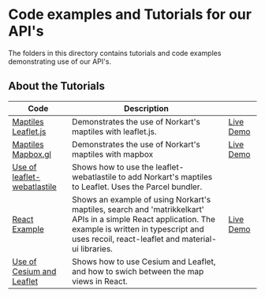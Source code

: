 # Code examples and Tutorials for our API's

The folders in this directory contains tutorials and code examples demonstrating use of our API's. 

## About the Tutorials

Code | Description | |
--- | --- | --- 
[Maptiles Leaflet.js](./getting%20started%20-%20maptiles%20in%20mapbox.gl) | Demonstrates the use of Norkart's maptiles with leaflet.js. | [Live Demo](https://codepen.io/alexanno/pen/EzrjEb)
[Maptiles  Mapbox.gl](./getting%20started%20-%20maptiles%20in%20mapbox.gl) | Demonstrates the use of Norkart's maptiles with mapbox | [Live Demo](https://codepen.io/alexanno/pen/NWRpYER)
[Use of leaflet-webatlastile](./leaflet-webatlastiles-js) | Shows how to use the leaflet-webatlastile to add Norkart's maptiles to Leaflet. Uses the Parcel bundler.
[React Example](./reactleaflet_fritekstsok_maptiles_matrikkelkart_example) | Shows an example of using Norkart's maptiles, search and 'matrikkelkart' APIs in a simple React application. The example is written in typescript and uses recoil, react-leaflet and material-ui libraries. | [Live Demo](https://mango-flower-0fd4d4b03.azurestaticapps.net/)
[Use of Cesium and Leaflet](./cesium-and-leaflet-example) | Shows how to use Cesium and Leaflet, and how to swich between the map views in React.

